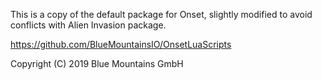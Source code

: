 This is a copy of the default package for Onset, slightly modified to
avoid conflicts with Alien Invasion package.

https://github.com/BlueMountainsIO/OnsetLuaScripts

Copyright (C) 2019 Blue Mountains GmbH
